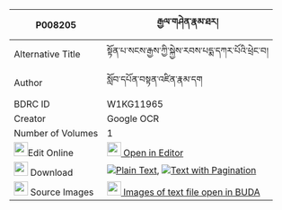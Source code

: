 |P008205|རྒྱལ་གཤེན་རྣམ་ཐར། 
| --- | --- 
|Alternative Title |སྟོན་པ་སངས་རྒྱས་ཀྱི་སྐྱེས་རབས་པདྨ་དཀར་པོའི་ཕྲེང་བ།
|Author| སློབ་དཔོན་བསྟན་འཛིན་རྣམ་དག
|BDRC ID | W1KG11965
|Creator | Google OCR
|Number of Volumes| 1
|<img width="25" src="https://img.icons8.com/color/25/000000/edit-property.png">Edit Online| [<img width="25" src="https://avatars.githubusercontent.com/u/45091458?s=200&v=4"> Open in Editor](http://editor.openpecha.org/P008205)
|<img width="25" src="https://img.icons8.com/fluent/48/000000/download-2.png"/>  Download | [![](https://img.icons8.com/color/20/000000/txt.png)Plain Text](https://github.com/Openpecha/P008205/releases/download/v1/gyal_shen_namtar_plain_P008205.zip), [![](https://img.icons8.com/color/20/000000/txt.png)Text with Pagination](https://github.com/Openpecha/P008205/releases/download/v1/gyal_shen_namtar_pages_P008205.zip)
|<img width="25" src="https://img.icons8.com/plasticine/100/000000/pictures-folder.png"/>  Source Images | [<img width="25" src="https://library.bdrc.io/icons/BUDA-small.svg"> Images of text file open in BUDA](https://library.bdrc.io/show/bdr:W1KG11965)